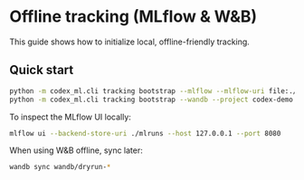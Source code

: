 # Offline tracking (MLflow & W&B)

This guide shows how to initialize local, offline-friendly tracking.

## Quick start
```bash
python -m codex_ml.cli tracking bootstrap --mlflow --mlflow-uri file:./mlruns
python -m codex_ml.cli tracking bootstrap --wandb --project codex-demo --mode offline
```

To inspect the MLflow UI locally:
```bash
mlflow ui --backend-store-uri ./mlruns --host 127.0.0.1 --port 8080
```

When using W&B offline, sync later:
```bash
wandb sync wandb/dryrun-*
```
